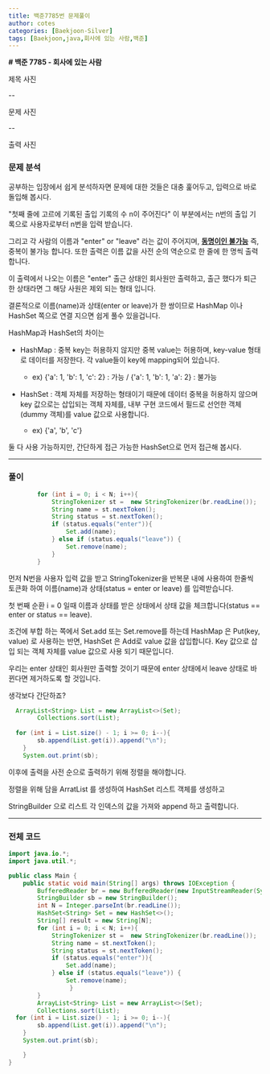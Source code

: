 ```yaml
---
title: 백준7785번 문제풀이
author: cotes   
categories: [Baekjoon-Silver]
tags: [Baekjoon,java,회사에 있는 사람,백준]
---
```


**# 백준 7785 - 회사에 있는 사람**



제목 사진

--

문제 사진

--

출력 사진

### 문제 분석

공부하는 입장에서 쉽게 분석하자면 문제에 대한 것들은 대충 훑어두고, 입력으로 바로 돌입해 봅시다.

"첫째 줄에 고르에 기록된 출입 기록의 수 n이 주어진다" 이 부분에서는 n번의 출입 기록으로 사용자로부터 n번을 입력 받습니다.

그리고 각 사람의 이름과 "enter" or "leave" 라는 값이 주어지며, <u>**동명이인 불가능**</u> 즉, 중복이 불가능 합니다. 또한 출력은 이름 값을 사전 순의 역순으로 한 줄에 한 명씩 출력합니다. 

이 출력에서 나오는 이름은 "enter" 출근 상태인 회사원만 출력하고, 출근 했다가 퇴근한 상태라면 그 해당 사원은 제외 되는 형태 입니다.

결론적으로 이름(name)과 상태(enter or leave)가 한 쌍이므로 HashMap 이나 HashSet 쪽으로 연결 지으면 쉽게 풀수 있을겁니다.

HashMap과 HashSet의 차이는

- HashMap : 중복 key는 허용하지 않지만 중복 value는 허용하며, key-value 형태로 데이터를 저장한다. 각 value들이 key에 mapping되어 있습니다.
  - ex) {'a': 1, 'b': 1, 'c': 2} : 가능 / {'a': 1, 'b': 1, 'a': 2} : 불가능

- HashSet : 객체 자체를 저장하는 형태이기 때문에 데이터 중복을 허용하지 않으며 key 값으로는 삽입되는 객체 자체를, 내부 구현 코드에서 필드로 선언한 객체(dummy 객체)를 value 값으로 사용합니다.
  - ex) {'a', 'b', 'c'}

둘 다 사용 가능하지만, 간단하게 접근 가능한 HashSet으로 먼저 접근해 봅시다.

------



### 풀이



```java
        for (int i = 0; i < N; i++){
            StringTokenizer st =  new StringTokenizer(br.readLine());
            String name = st.nextToken();
            String status = st.nextToken();
            if (status.equals("enter")){
                Set.add(name);
            } else if (status.equals("leave")) {
                Set.remove(name);
            }
        }
```

먼저 N번을 사용자 입력 값을 받고 StringTokenizer을 반복문 내에 사용하여 한줄씩 토큰화 하여 이름(name)과 상태(status = enter or leave) 를 입력받습니다.

첫 번째 순환 i = 0 일때 이름과 상태를 받은 상태에서 상태 값을 체크합니다(status == enter or status == leave).

조건에 부합 하는 쪽에서 Set.add 또는 Set.remove를 하는데 HashMap 은 Put(key, value) 로 사용하는 반면, HashSet 은 Add로 value 값을 삽입합니다. Key 값으로 삽입 되는 객체 자체를 value 값으로 사용 되기 때문입니다.

우리는 enter 상태인 회사원만 출력할 것이기 때문에 enter 상태에서 leave 상태로 바뀐다면 제거하도록 할 것입니다.

생각보다 간단하죠?



```java
  ArrayList<String> List = new ArrayList<>(Set);
        Collections.sort(List);
        
  for (int i = List.size() - 1; i >= 0; i--){
        sb.append(List.get(i)).append("\n");
    }
    System.out.print(sb);
```

이후에 출력을 사전 순으로 출력하기 위해 정렬을 해야합니다.

정렬을 위해 담을 ArratList 를 생성하여 HashSet 리스트 객체를 생성하고

StringBuilder 으로 리스트 각 인덱스의 값을 가져와 append 하고 출력합니다.

------

### 전체 코드



           

```java
import java.io.*;
import java.util.*;

public class Main {
    public static void main(String[] args) throws IOException {
        BufferedReader br = new BufferedReader(new InputStreamReader(System.in));
        StringBuilder sb = new StringBuilder();
        int N = Integer.parseInt(br.readLine());
        HashSet<String> Set = new HashSet<>();
        String[] result = new String[N];
        for (int i = 0; i < N; i++){
            StringTokenizer st =  new StringTokenizer(br.readLine());
            String name = st.nextToken();
            String status = st.nextToken();
            if (status.equals("enter")){
                Set.add(name);
            } else if (status.equals("leave")) {
                Set.remove(name);
                 }
        }
        ArrayList<String> List = new ArrayList<>(Set);
        Collections.sort(List);     
  for (int i = List.size() - 1; i >= 0; i--){
        sb.append(List.get(i)).append("\n");
    }
    System.out.print(sb);

	}
}
```

